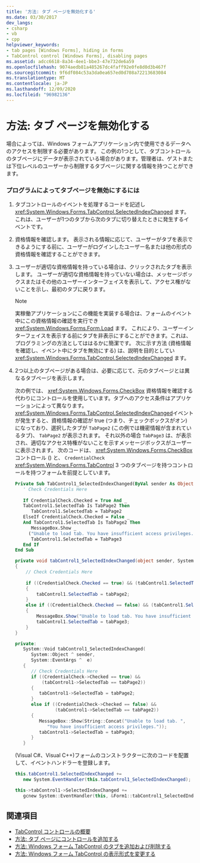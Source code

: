 ```yaml
---
title: '方法: タブ ページを無効化する'
ms.date: 03/30/2017
dev_langs:
- csharp
- vb
- cpp
helpviewer_keywords:
- tab pages [Windows Forms], hiding in forms
- TabControl control [Windows Forms], disabling pages
ms.assetid: adcc6618-8a34-4ee1-bbe3-47e732de6a59
ms.openlocfilehash: 9074aedb81a485267dc4faff92e0fe8d0d3b467f
ms.sourcegitcommit: 9f6df084c53a3da0ea657ed0d708a72213683084
ms.translationtype: MT
ms.contentlocale: ja-JP
ms.lasthandoff: 12/09/2020
ms.locfileid: "96982136"
---
```

# <a name="how-to-disable-tab-pages"></a>方法: タブ ページを無効化する
場合によっては、Windows フォームアプリケーション内で使用できるデータへのアクセスを制限する必要があります。 この例の1つとして、タブコントロールのタブページにデータが表示されている場合があります。管理者は、ゲストまたは下位レベルのユーザーから制限するタブページに関する情報を持つことができます。  
  
### <a name="to-disable-tab-pages-programmatically"></a>プログラムによってタブページを無効にするには  
  
1. タブコントロールのイベントを処理するコードを記述し <xref:System.Windows.Forms.TabControl.SelectedIndexChanged> ます。 これは、ユーザーが1つのタブから次のタブに切り替えたときに発生するイベントです。  
  
2. 資格情報を確認します。 表示される情報に応じて、ユーザーがタブを表示できるようにする前に、ユーザーがログインしたユーザー名または他の形式の資格情報を確認することができます。  
  
3. ユーザーが適切な資格情報を持っている場合は、クリックされたタブを表示します。 ユーザーが適切な資格情報を持っていない場合は、メッセージボックスまたはその他のユーザーインターフェイスを表示して、アクセス権がないことを示し、最初のタブに戻ります。  
  
    > [!NOTE]
    > 実稼働アプリケーションにこの機能を実装する場合は、フォームのイベント中にこの資格情報の確認を実行でき <xref:System.Windows.Forms.Form.Load> ます。 これにより、ユーザーインターフェイスを表示する前にタブを非表示にすることができます。これは、プログラミングの方法としてははるかに簡潔です。 次に示す方法 (資格情報を確認し、イベント中にタブを無効にする) は、説明を目的としてい <xref:System.Windows.Forms.TabControl.SelectedIndexChanged> ます。  
  
4. 2つ以上のタブページがある場合は、必要に応じて、元のタブページとは異なるタブページを表示します。  
  
     次の例では、 <xref:System.Windows.Forms.CheckBox> 資格情報を確認する代わりにコントロールを使用しています。タブへのアクセス条件はアプリケーションによって異なります。 <xref:System.Windows.Forms.TabControl.SelectedIndexChanged>イベントが発生すると、資格情報の確認が true (つまり、チェックボックスがオン) になっており、選択したタブが `TabPage2` (この例では機密情報が含まれているタブ)、 `TabPage2` が表示されます。 それ以外の場合 `TabPage3` は、が表示され、適切なアクセス特権がないことを示すメッセージボックスがユーザーに表示されます。 次のコードは、 <xref:System.Windows.Forms.CheckBox> コントロール () と、 `CredentialCheck` <xref:System.Windows.Forms.TabControl> 3 つのタブページを持つコントロールを持つフォームを前提としています。  
  
    ```vb  
    Private Sub TabControl1_SelectedIndexChanged(ByVal sender As Object, ByVal e As System.EventArgs) Handles TabControl1.SelectedIndexChanged  
       ' Check Credentials Here  
  
       If CredentialCheck.Checked = True And _
       TabControl1.SelectedTab Is TabPage2 Then  
          TabControl1.SelectedTab = TabPage2  
       ElseIf CredentialCheck.Checked = False _
       And TabControl1.SelectedTab Is TabPage2 Then  
          MessageBox.Show _
         ("Unable to load tab. You have insufficient access privileges.")  
          TabControl1.SelectedTab = TabPage3  
       End If  
    End Sub  
    ```  
  
    ```csharp  
    private void tabControl1_SelectedIndexChanged(object sender, System.EventArgs e)  
    {  
        // Check Credentials Here  
  
        if ((CredentialCheck.Checked == true) && (tabControl1.SelectedTab == tabPage2))
        {  
            tabControl1.SelectedTab = tabPage2;  
        }  
        else if ((CredentialCheck.Checked == false) && (tabControl1.SelectedTab == tabPage2))  
        {  
            MessageBox.Show("Unable to load tab. You have insufficient access privileges.");  
            tabControl1.SelectedTab = tabPage3;  
        }  
    }  
    ```  
  
    ```cpp  
    private:  
       System::Void tabControl1_SelectedIndexChanged(  
          System::Object ^ sender,  
          System::EventArgs ^  e)  
       {  
          // Check Credentials Here  
          if ((CredentialCheck->Checked == true) &&  
              (tabControl1->SelectedTab == tabPage2))  
          {  
             tabControl1->SelectedTab = tabPage2;  
          }  
          else if ((CredentialCheck->Checked == false) &&  
                   (tabControl1->SelectedTab == tabPage2))  
          {  
             MessageBox::Show(String::Concat("Unable to load tab. ",  
                "You have insufficient access privileges."));  
             tabControl1->SelectedTab = tabPage3;  
          }  
       }  
    ```  
  
     (Visual C#、Visual C++)フォームのコンストラクターに次のコードを配置して、イベントハンドラーを登録します。  
  
    ```csharp  
    this.tabControl1.SelectedIndexChanged +=
       new System.EventHandler(this.tabControl1_SelectedIndexChanged);  
    ```  
  
    ```cpp  
    this->tabControl1->SelectedIndexChanged +=  
       gcnew System::EventHandler(this, &Form1::tabControl1_SelectedIndexChanged);  
    ```  
  
## <a name="see-also"></a>関連項目

- [TabControl コントロールの概要](tabcontrol-control-overview-windows-forms.md)
- [方法: タブ ページにコントロールを追加する](how-to-add-a-control-to-a-tab-page.md)
- [方法: Windows フォーム TabControl のタブを追加および削除する](how-to-add-and-remove-tabs-with-the-windows-forms-tabcontrol.md)
- [方法: Windows フォーム TabControl の表示形式を変更する](how-to-change-the-appearance-of-the-windows-forms-tabcontrol.md)
